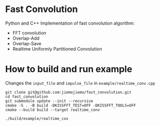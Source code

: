 # Fast Convolution

Python and C++ Implementation of fast convolution algorithm:

+ FFT convolution
+ Overlap-Add
+ Overlap-Save
+ Realtime Uniformly Partitioned Convolution

# How to build and run example

Changes the `input_file` and `impulse_file` in `example/realtime_conv.cpp`

```shell
git clone git@github.com:jiemojiemo/fast_convolution.git
cd fast_convolution
git submodule update --init --recursive
cmake -S . -B build -DKISSFFT_TEST=OFF -DKISSFFT_TOOLS=OFF
cmake --build build --target realtime_conv

./build/example/realtime_cov
```